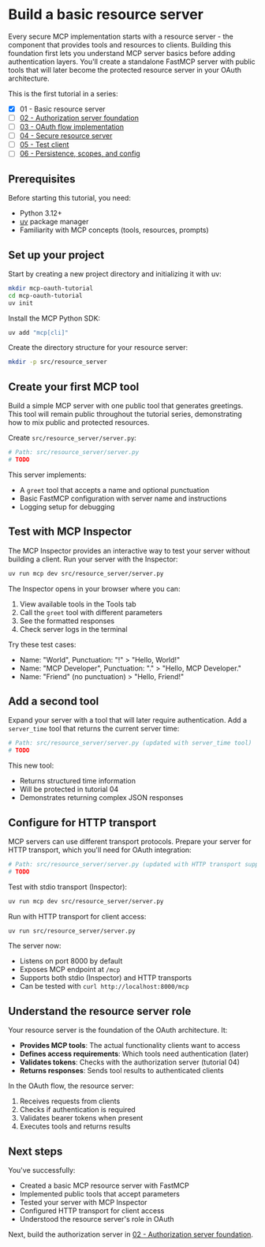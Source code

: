 # Build a basic resource server

Every secure MCP implementation starts with a resource server - the component that provides tools and resources to clients. Building this foundation first lets you understand MCP server basics before adding authentication layers. You'll create a standalone FastMCP server with public tools that will later become the protected resource server in your OAuth architecture.

This is the first tutorial in a series:

- [x] 01 - Basic resource server
- [ ] [02 - Authorization server foundation](02-authorization-server-foundation.md)
- [ ] [03 - OAuth flow implementation](03-oauth-flow-implementation.md)
- [ ] [04 - Secure resource server](04-secure-resource-server.md)
- [ ] [05 - Test client](05-test-client.md)
- [ ] [06 - Persistence, scopes, and config](06-persistence-scopes-and-config.md)

## Prerequisites

Before starting this tutorial, you need:

- Python 3.12+
- [uv](https://docs.astral.sh/uv/) package manager
- Familiarity with MCP concepts (tools, resources, prompts)

## Set up your project

Start by creating a new project directory and initializing it with uv:

```bash
mkdir mcp-oauth-tutorial
cd mcp-oauth-tutorial
uv init
```

Install the MCP Python SDK:

```bash
uv add "mcp[cli]"
```

Create the directory structure for your resource server:

```bash
mkdir -p src/resource_server
```

## Create your first MCP tool

Build a simple MCP server with one public tool that generates greetings. This tool will remain public throughout the tutorial series, demonstrating how to mix public and protected resources.

Create `src/resource_server/server.py`:

```python
# Path: src/resource_server/server.py
# TODO
```

This server implements:

- A `greet` tool that accepts a name and optional punctuation
- Basic FastMCP configuration with server name and instructions
- Logging setup for debugging

## Test with MCP Inspector

The MCP Inspector provides an interactive way to test your server without building a client. Run your server with the Inspector:

```bash
uv run mcp dev src/resource_server/server.py
```

The Inspector opens in your browser where you can:

1. View available tools in the Tools tab
2. Call the `greet` tool with different parameters
3. See the formatted responses
4. Check server logs in the terminal

Try these test cases:

- Name: "World", Punctuation: "!" > "Hello, World!"
- Name: "MCP Developer", Punctuation: "." > "Hello, MCP Developer."
- Name: "Friend" (no punctuation) > "Hello, Friend!"

## Add a second tool

Expand your server with a tool that will later require authentication. Add a `server_time` tool that returns the current server time:

```python
# Path: src/resource_server/server.py (updated with server_time tool)
# TODO
```

This new tool:

- Returns structured time information
- Will be protected in tutorial 04
- Demonstrates returning complex JSON responses

## Configure for HTTP transport

MCP servers can use different transport protocols. Prepare your server for HTTP transport, which you'll need for OAuth integration:

```python
# Path: src/resource_server/server.py (updated with HTTP transport support)
# TODO
```

Test with stdio transport (Inspector):

```bash
uv run mcp dev src/resource_server/server.py
```

Run with HTTP transport for client access:

```bash
uv run src/resource_server/server.py
```

The server now:

- Listens on port 8000 by default
- Exposes MCP endpoint at `/mcp`
- Supports both stdio (Inspector) and HTTP transports
- Can be tested with `curl http://localhost:8000/mcp`

## Understand the resource server role

Your resource server is the foundation of the OAuth architecture. It:

- **Provides MCP tools**: The actual functionality clients want to access
- **Defines access requirements**: Which tools need authentication (later)
- **Validates tokens**: Checks with the authorization server (tutorial 04)
- **Returns responses**: Sends tool results to authenticated clients

In the OAuth flow, the resource server:

1. Receives requests from clients
2. Checks if authentication is required
3. Validates bearer tokens when present
4. Executes tools and returns results

## Next steps

You've successfully:

- Created a basic MCP resource server with FastMCP
- Implemented public tools that accept parameters
- Tested your server with MCP Inspector
- Configured HTTP transport for client access
- Understood the resource server's role in OAuth

Next, build the authorization server in [02 - Authorization server foundation](02-authorization-server-foundation.md).
